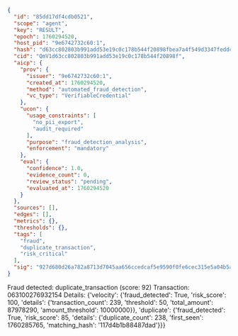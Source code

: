 ```json
{
  "id": "85dd17df4cdb0521",
  "scope": "agent",
  "key": "RESULT",
  "epoch": 1760294520,
  "host_pid": "9e6742732c60:1",
  "hash": "d63cc802803b991add53e19c0c178b544f20898fbea7a4f549d3347feddcbe00",
  "cid": "QmV1d63cc802803b991add53e19c0c178b544f20898f",
  "aicp": {
    "prov": {
      "issuer": "9e6742732c60:1",
      "created_at": 1760294520,
      "method": "automated_fraud_detection",
      "vc_type": "VerifiableCredential"
    },
    "ucon": {
      "usage_constraints": [
        "no_pii_export",
        "audit_required"
      ],
      "purpose": "fraud_detection_analysis",
      "enforcement": "mandatory"
    },
    "eval": {
      "confidence": 1.0,
      "evidence_count": 0,
      "review_status": "pending",
      "evaluated_at": 1760294520
    }
  },
  "sources": [],
  "edges": [],
  "metrics": {},
  "thresholds": {},
  "tags": [
    "fraud",
    "duplicate_transaction",
    "risk_critical"
  ],
  "sig": "927d680d26a782a8713d7045aa656ccedcaf5e9590f0fe6cec315e5a04b5a16b"
}
```

Fraud detected: duplicate_transaction (score: 92)
Transaction: 063100276932154
Details: {'velocity': {'fraud_detected': True, 'risk_score': 100, 'details': {'transaction_count': 239, 'threshold': 50, 'total_amount': 87978290, 'amount_threshold': 10000000}}, 'duplicate': {'fraud_detected': True, 'risk_score': 85, 'details': {'duplicate_count': 238, 'first_seen': 1760285765, 'matching_hash': '117d4b1b88487dad'}}}